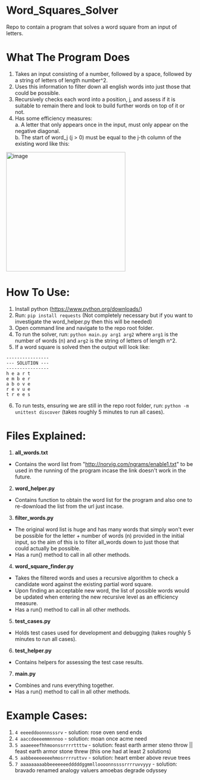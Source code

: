 # Word_Squares_Solver
Repo to contain a program that solves a word square from an input of letters.

# What The Program Does
1. Takes an input consisting of a number, followed by a space, followed by a string of letters of length number^2.
2. Uses this information to filter down all english words into just those that could be possible.
3. Recursively checks each word into a position, j, and assess if it is suitable to remain there and look to build further words on top of it or not.
4. Has some efficiency measures:  
  a. A letter that only appears once in the input, must only appear on the negative diagonal.  
  b. The start of word_j (j > 0) must be equal to the j-th column of the existing word like this:  
  <img width="320" alt="image" src="https://github.com/KingJonik/Word_Squares_Solver/assets/98259607/c2f1a4cd-0e1e-4ac7-bbc1-c23ffe309440">

# How To Use:
1. Install python (https://www.python.org/downloads/)
2. Run: `pip install requests` (Not completely necessary but if you want to investigate the word_helper.py then this will be needed)
3. Open command line and navigate to the repo root folder.
4. To run the solver, run: `python main.py arg1 arg2` where `arg1` is the number of words (n) and `arg2` is the string of letters of length n^2.
5. If a word square is solved then the output will look like:  
```
----------------  
--- SOLUTION --- 
----------------  
h e a r t  
e m b e r  
a b o v e  
r e v u e  
t r e e s
```  
6. To run tests, ensuring we are still in the repo root folder, run: `python -m unittest discover` (takes roughly 5 minutes to run all cases).

# Files Explained:
1. **all_words.txt**  
- Contains the word list from "http://norvig.com/ngrams/enable1.txt" to be used in the running of the program incase the link doesn't work in the future.
2. **word_helper.py**  
- Contains function to obtain the word list for the program and also one to re-download the list from the url just incase.
3. **filter_words.py**  
- The original word list is huge and has many words that simply won't ever be possible for the letter + number of words (n) provided in the initial input, so the aim of this is to filter all_words down to just those that could actually be possible.  
- Has a run() method to call in all other methods.
4. **word_square_finder.py**  
- Takes the filtered words and uses a recursive algorithm to check a candidate word against the existing partial word square.  
- Upon finding an acceptable new word, the list of possible words would be updated when entering the new recursive level as an efficiency measure.  
- Has a run() method to call in all other methods.
5. **test_cases.py**  
- Holds test cases used for development and debugging (takes roughly 5 minutes to run all cases).
6. **test_helper.py**  
- Contains helpers for assessing the test case results.
7. **main.py**  
- Combines and runs everything together.
- Has a run() method to call in all other methods.

# Example Cases:
1. `4 eeeeddoonnnsssrv` - solution: rose oven send ends
3. `4 aaccdeeeemmnnnoo` - solution: moan once acme need
4. `5 aaaeeeefhhmoonssrrrrttttw` - solution: feast earth armer steno throw || feast earth armor stone threw (this one had at least 2 solutions)
5. `5 aabbeeeeeeeehmosrrrruttvv` - solution: heart ember above revue trees
6. `7 aaaaaaaaabbeeeeeeedddddggmmlloooonnssssrrrruvvyyy` - solution: bravado renamed analogy valuers amoebas degrade odyssey

  

